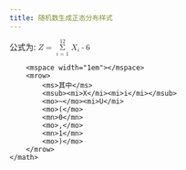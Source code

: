```yaml
---
title: 随机数生成正态分布样式
---
```


<script src="https://cdnjs.cloudflare.com/ajax/libs/echarts/5.5.0/echarts.min.js"></script>

<div>公式为: 
    <math>
        <mi>Z</mi><mo>=</mo>
        <munderover>
            <mo>Σ</mo>
            <mrow>
                <mi>i</mi><mo>=</mo><mn>1</mn>
            </mrow>
            <mn>12</mn>
        </munderover>
        <msub><mi>X</mi><mi>i</mi></msub>
        <mo>-</mo>
        <mn>6</mn>

        <mspace width="1em"></mspace>
        <mrow>
            <ms>其中</ms>
            <msub><mi>X</mi><mi>i</mi></msub>
            <mo>~</mo><mi>U</mi>
            <mo>(</mo>
            <mn>0</mn>
            <mo>,</mo>
            <mn>1</mn>
            <mo>)</mo>
        </mrow>
    </math>

</div>
<!-- 为 ECharts 准备一个定义了宽高的 DOM -->
<div id="main" style="width: 600px;height:400px;"></div>
<script type="text/javascript">
    // 基于准备好的dom，初始化echarts实例
    var myChart = echarts.init(document.getElementById('main'));

    var rand_data = {};
    for (var i = 0; i < 100000; i++) {
        let number = 0;
        for (var nf = 0; nf < 12; nf++) {
            number += Math.random();
        }
        number -= 6;
        let key = number.toFixed(2);
        rand_data[key] = (rand_data[key] || 0) + 1;
    }
    console.log(rand_data)
    // 指定图表的配置项和数据
    var option = {
        xAxis: {},
        yAxis: {},
        series: [
            {
                symbolSize: 1,
                data: Object.entries(rand_data),
                type: 'scatter'
            }
        ]
    };;

    // 使用刚指定的配置项和数据显示图表。
    myChart.setOption(option);
</script>
